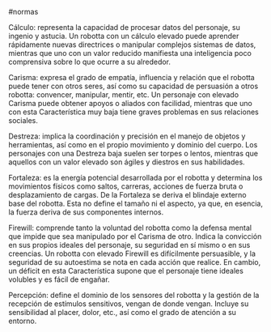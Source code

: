 #normas 

Cálculo: representa la capacidad de procesar datos del personaje, su ingenio y astucia. Un robotta con un cálculo elevado puede aprender rápidamente nuevas directrices o manipular complejos sistemas de datos, mientras que uno con un valor reducido manifiesta una inteligencia poco comprensiva sobre lo que ocurre a su alrededor. 

Carisma: expresa el grado de empatía, influencia y relación que el robotta puede tener con otros seres, así como su capacidad de persuasión a otros robotta: convencer, manipular, mentir, etc. Un personaje con elevado Carisma puede obtener apoyos o aliados con facilidad, mientras que uno con esta Característica muy baja tiene graves problemas en sus relaciones sociales. 

Destreza: implica la coordinación y precisión en el manejo de objetos y herramientas, así como en el propio movimiento y dominio del cuerpo. Los personajes con una Destreza baja suelen ser torpes o lentos, mientras que aquellos con un valor elevado son ágiles y diestros en sus habilidades. 

Fortaleza: es la energía potencial desarrollada por el robotta y determina los movimientos físicos como saltos, carreras, acciones de fuerza bruta o desplazamiento de cargas. De la Fortaleza se deriva el blindaje externo base del robotta. Esta no define el tamaño ni el aspecto, ya que, en esencia, la fuerza deriva de sus componentes internos. 

Firewill: comprende tanto la voluntad del robotta como la defensa mental que impide que sea manipulado por el Carisma de otro. Indica la convicción en sus propios ideales del personaje, su seguridad en sí mismo o en sus creencias. Un robotta con elevado Firewill es difícilmente persuasible, y la seguridad de su autoestima se nota en cada acción que realice. En cambio, un déficit en esta Característica supone que el personaje tiene ideales volubles y es fácil de engañar. 

Percepción: define el dominio de los sensores del robotta y la gestión de la recepción de estímulos sensitivos, vengan de donde vengan. Incluye su sensibilidad al placer, dolor, etc., así como el grado de atención a su entorno.